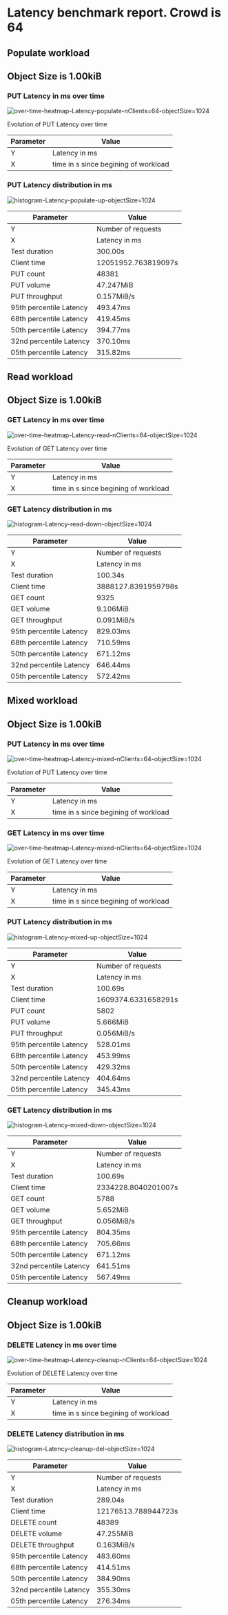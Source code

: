 
# Latency benchmark report. Crowd is 64



## Populate workload




## Object Size is 1.00kiB



### PUT Latency in ms over time

![over-time-heatmap-Latency-populate-nClients=64-objectSize=1024](evileye/over-time-heatmap-Latency-populate-nClients=64-objectSize=1024-up.png)

Evolution of PUT Latency over time

| Parameter | Value |
| --- | --- |
| Y | Latency in ms |
| X | time in s since begining of workload |


### PUT Latency distribution in ms



![histogram-Latency-populate-up-objectSize=1024](evileye/histogram-Latency-populate-up-objectSize=1024-up.png)

| Parameter | Value |
| --- | --- |
| Y   | Number of requests |
| X   | Latency in ms |
| Test duration | 300.00s |
| Client time | 12051952.763819097s |
| PUT count | 48381 |
| PUT volume | 47.247MiB|
| PUT throughput | 0.157MiB/s |
| 95th percentile Latency | 493.47ms |
| 68th percentile Latency | 419.45ms |
| 50th percentile Latency | 394.77ms |
| 32nd percentile Latency | 370.10ms |
| 05th percentile Latency | 315.82ms |


## Read workload




## Object Size is 1.00kiB



### GET Latency in ms over time

![over-time-heatmap-Latency-read-nClients=64-objectSize=1024](evileye/over-time-heatmap-Latency-read-nClients=64-objectSize=1024-down.png)

Evolution of GET Latency over time

| Parameter | Value |
| --- | --- |
| Y | Latency in ms |
| X | time in s since begining of workload |


### GET Latency distribution in ms



![histogram-Latency-read-down-objectSize=1024](evileye/histogram-Latency-read-down-objectSize=1024-down.png)

| Parameter | Value |
| --- | --- |
| Y   | Number of requests |
| X   | Latency in ms |
| Test duration | 100.34s |
| Client time | 3888127.8391959798s |
| GET count | 9325 |
| GET volume | 9.106MiB|
| GET throughput | 0.091MiB/s |
| 95th percentile Latency | 829.03ms |
| 68th percentile Latency | 710.59ms |
| 50th percentile Latency | 671.12ms |
| 32nd percentile Latency | 646.44ms |
| 05th percentile Latency | 572.42ms |


## Mixed workload




## Object Size is 1.00kiB



### PUT Latency in ms over time

![over-time-heatmap-Latency-mixed-nClients=64-objectSize=1024](evileye/over-time-heatmap-Latency-mixed-nClients=64-objectSize=1024-up.png)

Evolution of PUT Latency over time

| Parameter | Value |
| --- | --- |
| Y | Latency in ms |
| X | time in s since begining of workload |


### GET Latency in ms over time

![over-time-heatmap-Latency-mixed-nClients=64-objectSize=1024](evileye/over-time-heatmap-Latency-mixed-nClients=64-objectSize=1024-down.png)

Evolution of GET Latency over time

| Parameter | Value |
| --- | --- |
| Y | Latency in ms |
| X | time in s since begining of workload |


### PUT Latency distribution in ms



![histogram-Latency-mixed-up-objectSize=1024](evileye/histogram-Latency-mixed-up-objectSize=1024-up.png)

| Parameter | Value |
| --- | --- |
| Y   | Number of requests |
| X   | Latency in ms |
| Test duration | 100.69s |
| Client time | 1609374.6331658291s |
| PUT count | 5802 |
| PUT volume | 5.666MiB|
| PUT throughput | 0.056MiB/s |
| 95th percentile Latency | 528.01ms |
| 68th percentile Latency | 453.99ms |
| 50th percentile Latency | 429.32ms |
| 32nd percentile Latency | 404.64ms |
| 05th percentile Latency | 345.43ms |


### GET Latency distribution in ms



![histogram-Latency-mixed-down-objectSize=1024](evileye/histogram-Latency-mixed-down-objectSize=1024-down.png)

| Parameter | Value |
| --- | --- |
| Y   | Number of requests |
| X   | Latency in ms |
| Test duration | 100.69s |
| Client time | 2334228.8040201007s |
| GET count | 5788 |
| GET volume | 5.652MiB|
| GET throughput | 0.056MiB/s |
| 95th percentile Latency | 804.35ms |
| 68th percentile Latency | 705.66ms |
| 50th percentile Latency | 671.12ms |
| 32nd percentile Latency | 641.51ms |
| 05th percentile Latency | 567.49ms |


## Cleanup workload




## Object Size is 1.00kiB



### DELETE Latency in ms over time

![over-time-heatmap-Latency-cleanup-nClients=64-objectSize=1024](evileye/over-time-heatmap-Latency-cleanup-nClients=64-objectSize=1024-del.png)

Evolution of DELETE Latency over time

| Parameter | Value |
| --- | --- |
| Y | Latency in ms |
| X | time in s since begining of workload |


### DELETE Latency distribution in ms



![histogram-Latency-cleanup-del-objectSize=1024](evileye/histogram-Latency-cleanup-del-objectSize=1024-del.png)

| Parameter | Value |
| --- | --- |
| Y   | Number of requests |
| X   | Latency in ms |
| Test duration | 289.04s |
| Client time | 12176513.788944723s |
| DELETE count | 48389 |
| DELETE volume | 47.255MiB|
| DELETE throughput | 0.163MiB/s |
| 95th percentile Latency | 483.60ms |
| 68th percentile Latency | 414.51ms |
| 50th percentile Latency | 384.90ms |
| 32nd percentile Latency | 355.30ms |
| 05th percentile Latency | 276.34ms |

